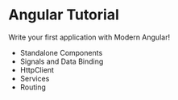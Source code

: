 # Angular Tutorial

Write your first application with Modern Angular!

- Standalone Components
- Signals and Data Binding
- HttpClient
- Services
- Routing

